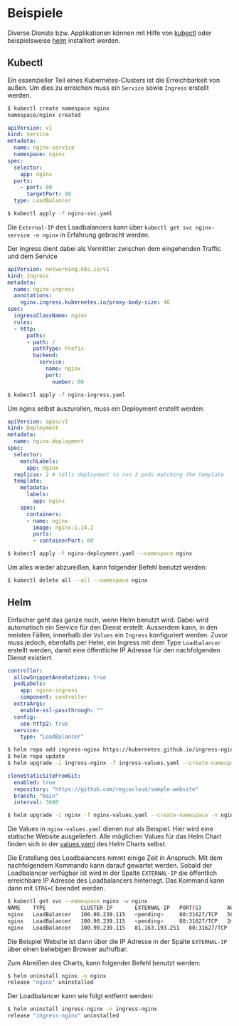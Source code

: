 # Beispiele

Diverse Dienste bzw. Applikationen können mit Hilfe von [kubectl](https://kubernetes.io/docs/tasks/tools/#kubectl) oder
beispielsweise [helm](https://helm.sh/docs/helm/helm_install/) installiert werden.

## Kubectl

Ein essenzieller Teil eines Kubernetes-Clusters ist die Erreichbarkeit von außen. Um dies zu erreichen muss ein
`Service` sowie `Ingress` erstellt werden.

```bash
$ kubectl create namespace nginx
namespace/nginx created
```

```yaml title="nginx-svc.yaml"
apiVersion: v1
kind: Service
metadata:
  name: nginx-service
  namespace: nginx
spec:
  selector:
    app: nginx
  ports:
    - port: 80
      targetPort: 80
  type: LoadBalancer
```

```bash
$ kubectl apply -f nginx-svc.yaml
```

Die `External-IP` des Loadbalancers kann über `kubectl get svc nginx-service -n nginx` in Erfahrung gebracht werden.

Der Ingress dient dabei als Vermittler zwischen dem eingehenden Traffic und dem Service

```yaml title="nginx-ingress.yaml"
apiVersion: networking.k8s.io/v1
kind: Ingress
metadata:
  name: nginx-ingress
  annotations:
    nginx.ingress.kubernetes.io/proxy-body-size: 4G
spec:
  ingressClassName: nginx
  rules:
  - http:
      paths:
      - path: /
        pathType: Prefix
        backend:
          service:
            name: nginx
            port:
              number: 80
```

```bash
$ kubectl apply -f nginx-ingress.yaml
```

Um nginx selbst auszurollen, muss ein Deployment erstellt werden:

```yaml title="nginx-deployment.yaml"
apiVersion: apps/v1
kind: Deployment
metadata:
  name: nginx-deployment
spec:
  selector:
    matchLabels:
      app: nginx
  replicas: 2 # tells deployment to run 2 pods matching the template
  template:
    metadata:
      labels:
        app: nginx
    spec:
      containers:
      - name: nginx
        image: nginx:1.14.2
        ports:
        - containerPort: 80
```

```bash
$ kubectl apply -f nginx-deployment.yaml --namespace nginx
```

Um alles wieder abzureißen, kann folgender Befehl benutzt werden:

```bash
$ kubectl delete all --all --namespace nginx
```

## Helm

Einfacher geht das ganze noch, wenn Helm benutzt wird. Dabei wird automatisch ein Service für den Dienst erstellt.
Ausserdem kann, in den meisten Fällen, innerhalb der `Values` ein `Ingress` konfiguriert werden. Zuvor muss jedoch,
ebenfalls per Helm, ein Ingress mit dem Type `Loadbalancer` erstellt werden, damit eine öffentliche IP Adresse für den
nachfolgenden Dienst existiert.

```yaml title="ingress-values.yaml"
controller:
  allowSnippetAnnotations: true
  podLabels:
    app: nginx-ingress
    component: controller
  extraArgs:
    enable-ssl-passthrough: ""
  config:
    use-http2: true
  service:
    type: "LoadBalancer"
```

```bash
$ helm repo add ingress-nginx https://kubernetes.github.io/ingress-nginx
$ helm repo update
$ helm upgrade -i ingress-nginx -f ingress-values.yaml --create-namespace -n ingress-nginx ingress-nginx/ingress-nginx
```

```yaml title="nginx-values.yaml"
cloneStaticSiteFromGit:
  enabled: true
  repository: "https://github.com/regiocloud/sample-website"
  branch: "main"
  interval: 3600
```

```bash
$ helm upgrade -i nginx -f nginx-values.yaml --create-namespace -n nginx oci://registry-1.docker.io/bitnamicharts/nginx
```

Die Values in `nginx-values.yaml` dienen nur als Beispiel. Hier wird eine statische Website ausgeliefert. Alle möglichen
Values für das Helm Chart finden sich in der [values.yaml](https://github.com/bitnami/charts/blob/main/bitnami/nginx/values.yaml)
des Helm Charts selbst.


Die Erstellung des Loadbalancers nimmt einige Zeit in Anspruch. Mit dem nachfolgendem Kommando kann darauf gewartet werden.
Sobald der Loadbalancer verfügbar ist wird in der Spalte `EXTERNAL-IP` die öffentlich erreichbare IP Adresse des Loadbalancers
hinterlegt. Das Kommand kann dann mit `STRG+C` beendet werden.

```bash
$ kubectl get svc --namespace nginx -w nginx
NAME    TYPE           CLUSTER-IP       EXTERNAL-IP   PORT(S)        AGE
nginx   LoadBalancer   100.90.239.115   <pending>     80:31627/TCP   58s
nginx   LoadBalancer   100.90.239.115   <pending>     80:31627/TCP   2m12s
nginx   LoadBalancer   100.90.239.115   81.163.193.251   80:31627/TCP   2m12s
```

Die Beispiel Website ist dann über die IP Adresse in der Spalte `EXTERNAL-IP` über einen beliebigen Browser aufrufbar.

Zum Abreißen des Charts, kann folgender Befehl benutzt werden:

```bash
$ helm uninstall nginx -n nginx
release "nginx" uninstalled
```

Der Loadbalancer kann wie folgt entfernt werden:

```bash
$ helm uninstall ingress-nginx -n ingress-nginx
release "ingress-nginx" uninstalled
```
